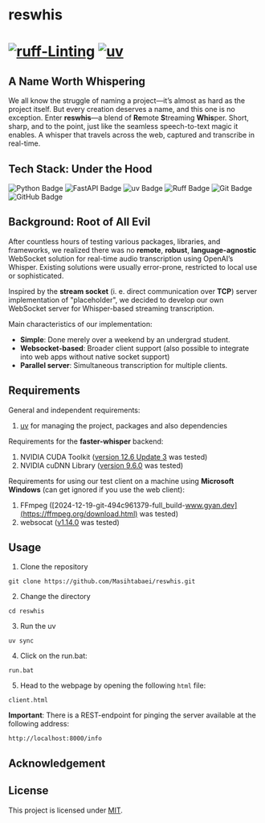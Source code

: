 # reswhis 

[![ruff-Linting](https://github.com/Masihtabaei/reswhis/actions/workflows/ruff.yml/badge.svg)](https://github.com/Masihtabaei/reswhis/actions/workflows/ruff.yml) 
[![uv](https://github.com/Masihtabaei/reswhis/actions/workflows/uv.yml/badge.svg)](https://github.com/Masihtabaei/reswhis/actions/workflows/uv.yml)
</br>
=======
## A Name Worth Whispering  

We all know the struggle of naming a project—it’s almost as hard as the project itself. But every creation deserves a name, and this one is no exception. Enter **reswhis**—a blend of **Re**mote **S**treaming **Whis**per. Short, sharp, and to the point, just like the seamless speech-to-text magic it enables. A whisper that travels across the web, captured and transcribe in real-time. 


## Tech Stack: Under the Hood

![Python Badge](https://img.shields.io/badge/Python-3776AB?logo=python&logoColor=fff&style=flat-square)
![FastAPI Badge](https://img.shields.io/badge/FastAPI-009688?logo=fastapi&logoColor=fff&style=flat-square)
![uv Badge](https://img.shields.io/badge/uv-DE5FE9?logo=uv&logoColor=fff&style=flat-square)
![Ruff Badge](https://img.shields.io/badge/Ruff-D7FF64?logo=ruff&logoColor=000&style=flat-square)
![Git Badge](https://img.shields.io/badge/Git-F05032?logo=git&logoColor=fff&style=flat-square)
![GitHub Badge](https://img.shields.io/badge/GitHub-181717?logo=github&logoColor=fff&style=flat-square)

## Background: Root of All Evil

After countless hours of testing various packages, libraries, and frameworks, we realized there was no **remote**, **robust**, **language-agnostic** WebSocket solution for real-time audio transcription using OpenAI’s Whisper. Existing solutions were usually error-prone, restricted to local use or sophisticated.

Inspired by the **stream socket** (i. e. direct communication over **TCP**) server implementation of "placeholder", we decided to develop our own WebSocket server for Whisper-based streaming transcription.

Main characteristics of our implementation:
- **Simple**: Done merely over a weekend by an undergrad student.
- **Websocket-based**: Broader client support (also possible to integrate into web apps without native socket support)
- **Parallel server**: Simultaneous transcription for multiple clients.

## Requirements

General and independent requirements:

1. [uv](https://docs.astral.sh/uv/getting-started/installation/) for managing the project, packages and also dependencies

Requirements for the **faster-whisper** backend:

1. NVIDIA CUDA Toolkit ([version 12.6 Update 3](https://developer.nvidia.com/cuda-downloads) was tested)
2. NVIDIA cuDNN Library ([version 9.6.0](https://developer.nvidia.com/cudnn-downloads) was tested)

Requirements for using our test client on a machine using **Microsoft Windows** (can get ignored if you use the web client):

1. FFmpeg ([2024-12-19-git-494c961379-full_build-www.gyan.dev](https://ffmpeg.org/download.html) was tested)
2. websocat ([v1.14.0](https://github.com/vi/websocat/releases/tag/v1.14.0) was tested)
## Usage


1. Clone the repository
```
git clone https://github.com/Masihtabaei/reswhis.git
```
2. Change the directory
```
cd reswhis
```
3. Run the uv
```
uv sync
```
4. Click on the run.bat:
```
run.bat
```
5. Head to the webpage by opening the following `html` file:
```
client.html
```

**Important**: There is a REST-endpoint for pinging the server available at the following address:
```
http://localhost:8000/info
```

## Acknowledgement



## License

This project is licensed under [MIT][0].


[0]: https://github.com/Masihtabaei/reswhis/blob/main/LICENSE
